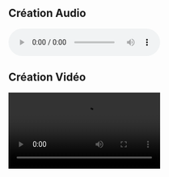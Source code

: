 ## Création Audio
<audio controls>
	<source src="/resources/MUS1010-Projet1_LangloisOlivier.mp3" type="audio/mp3">
</audio>


## Création Vidéo
<video controls>
	<source src="/resources/MUS1010-Projet2_LangloisOlivier.mp4" type="video/mp4">
</video>
